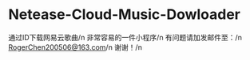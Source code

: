 # Netease-Cloud-Music-Dowloader
通过ID下载网易云歌曲/n
非常容易的一件小程序/n
有问题请加发邮件至：/n
RogerChen200506@163.com/n
谢谢！/n
